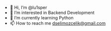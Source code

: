 - 👋 Hi, I’m @lu1sper
- 👀 I’m interested in Backend Development
- 🌱 I’m currently learning Python
- 📫 How to reach me dselimozcelik@gmail.com

<!---
lu1sper/lu1sper is a ✨ special ✨ repository because its `README.md` (this file) appears on your GitHub profile.
You can click the Preview link to take a look at your changes.
--->
